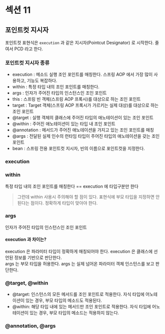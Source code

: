 # 섹션 11

## 포인트컷 지시자
포인트컷 표현식은 `execution` 과 같은 지시자(Pointcut Designator) 로 시작한다. 줄여서 PCD 라고 한다.

### 포인트컷 지시자 종류
* execution : 메소드 실행 조인 포인트를 매칭한다. 스프링 AOP 에서 가장 많이 사용하고, 기능도 복잡하다. 
* within : 특정 타입 내의 조인 포인트를 매칭한다. 
* args : 인자가 주어진 타입의 인스턴스인 조인 포인트 
* this : 스프링 빈 객체(스프링 AOP 프록시)를 대상으로 하는 조인 포인트 
* target : Target 객체(스프링 AOP 프록시가 가르키는 실제 대상)를 대상으로 하는 조인 포인트 
* @target : 실행 객체의 클래스에 주어진 타입의 애노테이션이 있는 조인 포인트 
* @within : 주어진 애노테이션이 있는 타입 내 조인 포인트 
* @annotation : 메서드가 주어진 애노테이션을 가지고 있는 조인 포인트를 매칭 
* @args : 전달된 실제 인수의 런타임 타입이 주어진 타입의 애노테이션을 갖는 조인 포인트 
* bean : 스프링 전용 포인트컷 지시자, 빈의 이름으로 포인트컷을 지정한다.

### execution

### within
특정 타입 내의 조인 포인트를 매칭한다 == execution 에 타입구분만 한다
> 그런데 within 사용시 주의해야 할 점이 있다. 표현식에 부모 타입을 지정하면 안된다는 점이다. 정확하게 타입이 맞아야 한다.

### args
인자가 주어진 타입의 인스턴스인 조인 포인트

#### execution 과 차이는?
execution 은 파라미터 타입이 정확하게 매칭되어야 한다. execution 은 클래스에 선언된 정보를 기반으로 판단한다.  
args 는 부모 타입을 허용한다. args 는 실제 넘어온 파라미터 객체 인스턴스를 보고 판단한다.

### @target, @within
* @target: 인스턴스의 모든 메서드를 조인 포인트로 적용한다. 자식 타입에 어노테이션이 있는 경우, 부모 타입의 메소드도 적용된다.
* @within: 해당 타입 내에 있는 메서드만 조인 포인트로 적용한다. 자식 타입에 어노테이션이 있는 경우, 부모 타입의 메소드는 적용하지 않는다.

### @annotation, @args

